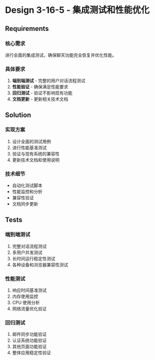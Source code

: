 # Design 3-16-5 - 集成测试和性能优化

## Requirements

### 核心需求
进行全面的集成测试，确保聊天功能完全恢复并优化性能。

### 具体要求
1. **端到端测试** - 完整的用户对话流程测试
2. **性能验证** - 确保满足性能要求
3. **回归测试** - 验证不影响现有功能
4. **文档更新** - 更新相关技术文档

## Solution

### 实现方案
1. 设计全面的测试用例
2. 进行性能基准测试
3. 验证与现有系统的兼容性
4. 更新技术文档和使用说明

### 技术细节
- 自动化测试脚本
- 性能监控和分析
- 兼容性验证
- 文档同步更新

## Tests

### 端到端测试
1. 完整对话流程测试
2. 多用户并发测试
3. 长时间运行稳定性测试
4. 各种设备和浏览器兼容性测试

### 性能测试
1. 响应时间基准测试
2. 内存使用监控
3. CPU 使用分析
4. 网络流量优化验证

### 回归测试
1. 邮件同步功能验证
2. 认证系统功能验证  
3. 其他页面功能验证
4. 整体应用稳定性验证